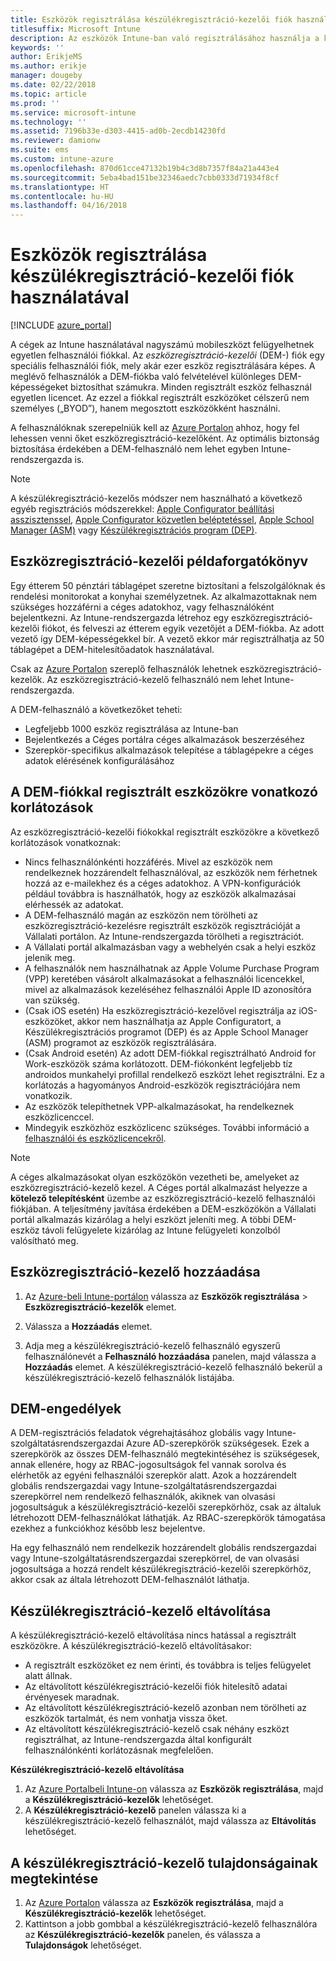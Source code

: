```yaml
---
title: Eszközök regisztrálása készülékregisztráció-kezelői fiók használatával
titlesuffix: Microsoft Intune
description: Az eszközök Intune-ban való regisztrálásához használja a készülékregisztráció-kezelői fiókot. "
keywords: ''
author: ErikjeMS
ms.author: erikje
manager: dougeby
ms.date: 02/22/2018
ms.topic: article
ms.prod: ''
ms.service: microsoft-intune
ms.technology: ''
ms.assetid: 7196b33e-d303-4415-ad0b-2ecdb14230fd
ms.reviewer: damionw
ms.suite: ems
ms.custom: intune-azure
ms.openlocfilehash: 870d61cce47132b19b4c3d8b7357f84a21a443e4
ms.sourcegitcommit: 5eba4bad151be32346aedc7cbb0333d71934f8cf
ms.translationtype: HT
ms.contentlocale: hu-HU
ms.lasthandoff: 04/16/2018
---
```

# <a name="enroll-devices-by-using-a-device-enrollment-manager-account"></a>Eszközök regisztrálása készülékregisztráció-kezelői fiók használatával

[!INCLUDE [azure_portal](./includes/azure_portal.md)]

A cégek az Intune használatával nagyszámú mobileszközt felügyelhetnek egyetlen felhasználói fiókkal. Az *eszközregisztráció-kezelői* (DEM-) fiók egy speciális felhasználói fiók, mely akár ezer eszköz regisztrálására képes. A meglévő felhasználók a DEM-fiókba való felvételével különleges DEM-képességeket biztosíthat számukra. Minden regisztrált eszköz felhasznál egyetlen licencet. Az ezzel a fiókkal regisztrált eszközöket célszerű nem személyes („BYOD”), hanem megosztott eszközökként használni.  

A felhasználóknak szerepelniük kell az [Azure Portalon](https://portal.azure.com) ahhoz, hogy fel lehessen venni őket eszközregisztráció-kezelőként. Az optimális biztonság biztosítása érdekében a DEM-felhasználó nem lehet egyben Intune-rendszergazda is.

>[!NOTE]
>A készülékregisztráció-kezelős módszer nem használható a következő egyéb regisztrációs módszerekkel: [Apple Configurator beállítási asszisztenssel](apple-configurator-setup-assistant-enroll-ios.md), [Apple Configurator közvetlen beléptetéssel](apple-configurator-direct-enroll-ios.md), [Apple School Manager (ASM)](apple-school-manager-set-up-ios.md) vagy [Készülékregisztrációs program (DEP)](device-enrollment-program-enroll-ios.md).

## <a name="example-of-a-device-enrollment-manager-scenario"></a>Eszközregisztráció-kezelői példaforgatókönyv

Egy étterem 50 pénztári táblagépet szeretne biztosítani a felszolgálóknak és rendelési monitorokat a konyhai személyzetnek. Az alkalmazottaknak nem szükséges hozzáférni a céges adatokhoz, vagy felhasználóként bejelentkezni. Az Intune-rendszergazda létrehoz egy eszközregisztráció-kezelői fiókot, és felveszi az étterem egyik vezetőjét a DEM-fiókba. Az adott vezető így DEM-képességekkel bír. A vezető ekkor már regisztrálhatja az 50 táblagépet a DEM-hitelesítőadatok használatával.

Csak az [Azure Portalon](https://portal.azure.com) szereplő felhasználók lehetnek eszközregisztráció-kezelők. Az eszközregisztráció-kezelő felhasználó nem lehet Intune-rendszergazda.

A DEM-felhasználó a következőket teheti:

-   Legfeljebb 1000 eszköz regisztrálása az Intune-ban
-   Bejelentkezés a Céges portálra céges alkalmazások beszerzéséhez
-   Szerepkör-specifikus alkalmazások telepítése a táblagépekre a céges adatok elérésének konfigurálásához

## <a name="limitations-of-devices-that-are-enrolled-with-a-dem-account"></a>A DEM-fiókkal regisztrált eszközökre vonatkozó korlátozások

Az eszközregisztráció-kezelői fiókokkal regisztrált eszközökre a következő korlátozások vonatkoznak:

  - Nincs felhasználónkénti hozzáférés. Mivel az eszközök nem rendelkeznek hozzárendelt felhasználóval, az eszközök nem férhetnek hozzá az e-mailekhez és a céges adatokhoz. A VPN-konfigurációk például továbbra is használhatók, hogy az eszközök alkalmazásai elérhessék az adatokat.
  - A DEM-felhasználó magán az eszközön nem törölheti az eszközregisztráció-kezelésre regisztrált eszközök regisztrációját a Vállalati portálon. Az Intune-rendszergazda törölheti a regisztrációt.
  - A Vállalati portál alkalmazásban vagy a webhelyén csak a helyi eszköz jelenik meg.
  - A felhasználók nem használhatnak az Apple Volume Purchase Program (VPP) keretében vásárolt alkalmazásokat a felhasználói licencekkel, mivel az alkalmazások kezeléséhez felhasználói Apple ID azonosítóra van szükség.
  - (Csak iOS esetén) Ha eszközregisztráció-kezelővel regisztrálja az iOS-eszközöket, akkor nem használhatja az Apple Configuratort, a Készülékregisztrációs programot (DEP) és az Apple School Manager (ASM) programot az eszközök regisztrálására.
  - (Csak Android esetén) Az adott DEM-fiókkal regisztrálható Android for Work-eszközök száma korlátozott. DEM-fiókonként legfeljebb tíz androidos munkahelyi profillal rendelkező eszközt lehet regisztrálni. Ez a korlátozás a hagyományos Android-eszközök regisztrációjára nem vonatkozik.
  - Az eszközök telepíthetnek VPP-alkalmazásokat, ha rendelkeznek eszközlicenccel.
  - Mindegyik eszközhöz eszközlicenc szükséges. További információ a [felhasználói és eszközlicencekről](licenses-assign.md#how-user-and-device-licenses-affect-access-to-services).


> [!NOTE]
> A céges alkalmazásokat olyan eszközökön vezetheti be, amelyeket az eszközregisztráció-kezelő kezel. A Céges portál alkalmazást helyezze a **kötelező telepítésként** üzembe az eszközregisztráció-kezelő felhasználói fiókjában.
> A teljesítmény javítása érdekében a DEM-eszközökön a Vállalati portál alkalmazás kizárólag a helyi eszközt jeleníti meg. A többi DEM-eszköz távoli felügyelete kizárólag az Intune felügyeleti konzolból valósítható meg.


## <a name="add-a-device-enrollment-manager"></a>Eszközregisztráció-kezelő hozzáadása

1.  Az [Azure-beli Intune-portálon](https://aka.ms/intuneportal) válassza az **Eszközök regisztrálása** > **Eszközregisztráció-kezelők** elemet.

2.  Válassza a **Hozzáadás** elemet.

3.  Adja meg a készülékregisztráció-kezelő felhasználó egyszerű felhasználónevét a **Felhasználó hozzáadása** panelen, majd válassza a **Hozzáadás** elemet. A készülékregisztráció-kezelő felhasználó bekerül a készülékregisztráció-kezelő felhasználók listájába.

## <a name="permissions-for-dem"></a>DEM-engedélyek

A DEM-regisztrációs feladatok végrehajtásához globális vagy Intune-szolgáltatásrendszergazdai Azure AD-szerepkörök szükségesek. Ezek a szerepkörök az összes DEM-felhasználó megtekintéséhez is szükségesek, annak ellenére, hogy az RBAC-jogosultságok fel vannak sorolva és elérhetők az egyéni felhasználói szerepkör alatt. Azok a hozzárendelt globális rendszergazdai vagy Intune-szolgáltatásrendszergazdai szerepkörrel nem rendelkező felhasználók, akiknek van olvasási jogosultságuk a készülékregisztráció-kezelői szerepkörhöz, csak az általuk létrehozott DEM-felhasználókat láthatják. Az RBAC-szerepkörök támogatása ezekhez a funkciókhoz később lesz bejelentve.

Ha egy felhasználó nem rendelkezik hozzárendelt globális rendszergazdai vagy Intune-szolgáltatásrendszergazdai szerepkörrel, de van olvasási jogosultsága a hozzá rendelt készülékregisztráció-kezelői szerepkörhöz, akkor csak az általa létrehozott DEM-felhasználót láthatja.

## <a name="remove-a-device-enrollment-manager"></a>Készülékregisztráció-kezelő eltávolítása

A készülékregisztráció-kezelő eltávolítása nincs hatással a regisztrált eszközökre. A készülékregisztráció-kezelő eltávolításakor:

-   A regisztrált eszközöket ez nem érinti, és továbbra is teljes felügyelet alatt állnak.
-   Az eltávolított készülékregisztráció-kezelői fiók hitelesítő adatai érvényesek maradnak.
-   Az eltávolított készülékregisztráció-kezelő azonban nem törölheti az eszközök tartalmát, és nem vonhatja vissza őket.
-   Az eltávolított készülékregisztráció-kezelő csak néhány eszközt regisztrálhat, az Intune-rendszergazda által konfigurált felhasználónkénti korlátozásnak megfelelően.

**Készülékregisztráció-kezelő eltávolítása**

1. Az [Azure Portalbeli Intune-on](https://aka.ms/intuneportal) válassza az **Eszközök regisztrálása**, majd a **Készülékregisztráció-kezelők** lehetőséget.
2. A **Készülékregisztráció-kezelő** panelen válassza ki a készülékregisztráció-kezelő felhasználót, majd válassza az **Eltávolítás** lehetőséget.

## <a name="view-the-properties-of-a-device-enrollment-manager"></a>A készülékregisztráció-kezelő tulajdonságainak megtekintése

1. Az [Azure Portalon](https://portal.azure.com) válassza az **Eszközök regisztrálása**, majd a **Készülékregisztráció-kezelők** lehetőséget.
2. Kattintson a jobb gombbal a készülékregisztráció-kezelő felhasználóra az **Készülékregisztráció-kezelők** panelen, és válassza a **Tulajdonságok** lehetőséget.
